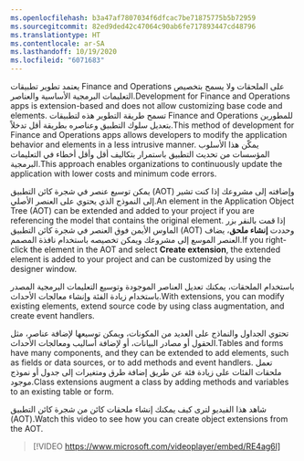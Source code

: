 ```yaml
---
ms.openlocfilehash: b3a47af7807034f6dfcac7be71875775b5b72959
ms.sourcegitcommit: 82ed9ded42c47064c90ab6fe717893447cd48796
ms.translationtype: HT
ms.contentlocale: ar-SA
ms.lasthandoff: 10/19/2020
ms.locfileid: "6071683"
---
```


<span data-ttu-id="6a824-101">يعتمد تطوير تطبيقات Finance and Operations على الملحقات ولا يسمح بتخصيص التعليمات البرمجية الأساسية والعناصر.</span><span class="sxs-lookup"><span data-stu-id="6a824-101">Development for Finance and Operations apps is extension-based and does not allow customizing base code and elements.</span></span> <span data-ttu-id="6a824-102">تسمح طريقة التطوير هذه لتطبيقات Finance and Operations للمطورين بتعديل سلوك التطبيق وعناصره بطريقة أقل تدخلاً.</span><span class="sxs-lookup"><span data-stu-id="6a824-102">This method of development for Finance and Operations apps allows developers to modify the application behavior and elements in a less intrusive manner.</span></span> <span data-ttu-id="6a824-103">يمكّن هذا الأسلوب المؤسسات من تحديث التطبيق باستمرار بتكاليف أقل وأقل أخطاء في التعليمات البرمجية.</span><span class="sxs-lookup"><span data-stu-id="6a824-103">This approach enables organizations to continuously update the application with lower costs and minimum code errors.</span></span> 

<span data-ttu-id="6a824-104">يمكن توسيع عنصر في شجرة كائن التطبيق (AOT) وإضافته إلى مشروعك إذا كنت تشير إلى النموذج الذي يحتوي على العنصر الأصلي.</span><span class="sxs-lookup"><span data-stu-id="6a824-104">An element in the Application Object Tree (AOT) can be extended and added to your project if you are referencing the model that contains the original element.</span></span> <span data-ttu-id="6a824-105">إذا قمت بالنقر بزر الماوس الأيمن فوق العنصر في شجرة كائن التطبيق (AOT) وحددت **إنشاء ملحق**، يضاف العنصر الموسع إلى مشروعك ويمكن تخصيصه باستخدام نافذة المصمم.</span><span class="sxs-lookup"><span data-stu-id="6a824-105">If you right-click the element in the AOT and select **Create extension**, the extended element is added to your project and can be customized by using the designer window.</span></span>

<span data-ttu-id="6a824-106">باستخدام الملحقات، يمكنك تعديل العناصر الموجودة وتوسيع التعليمات البرمجية المصدر باستخدام زيادة الفئة وإنشاء معالجات الأحداث.</span><span class="sxs-lookup"><span data-stu-id="6a824-106">With extensions, you can modify existing elements, extend source code by using class augmentation, and create event handlers.</span></span>

<span data-ttu-id="6a824-107">تحتوي الجداول والنماذج على العديد من المكونات، ويمكن توسيعها لإضافة عناصر، مثل الحقول أو مصادر البيانات، أو لإضافة أساليب ومعالجات الأحداث.</span><span class="sxs-lookup"><span data-stu-id="6a824-107">Tables and forms have many components, and they can be extended to add elements, such as fields or data sources, or to add methods and event handlers.</span></span> <span data-ttu-id="6a824-108">تعمل ملحقات الفئات على زيادة فئة عن طريق إضافة طرق ومتغيرات إلى جدول أو نموذج موجود.</span><span class="sxs-lookup"><span data-stu-id="6a824-108">Class extensions augment a class by adding methods and variables to an existing table or form.</span></span>

<span data-ttu-id="6a824-109">شاهد هذا الفيديو لترى كيف يمكنك إنشاء ملحقات كائن من شجرة كائن التطبيق (AOT).</span><span class="sxs-lookup"><span data-stu-id="6a824-109">Watch this video to see how you can create object extensions from the AOT.</span></span> 

 > [!VIDEO https://www.microsoft.com/videoplayer/embed/RE4ag6l]


